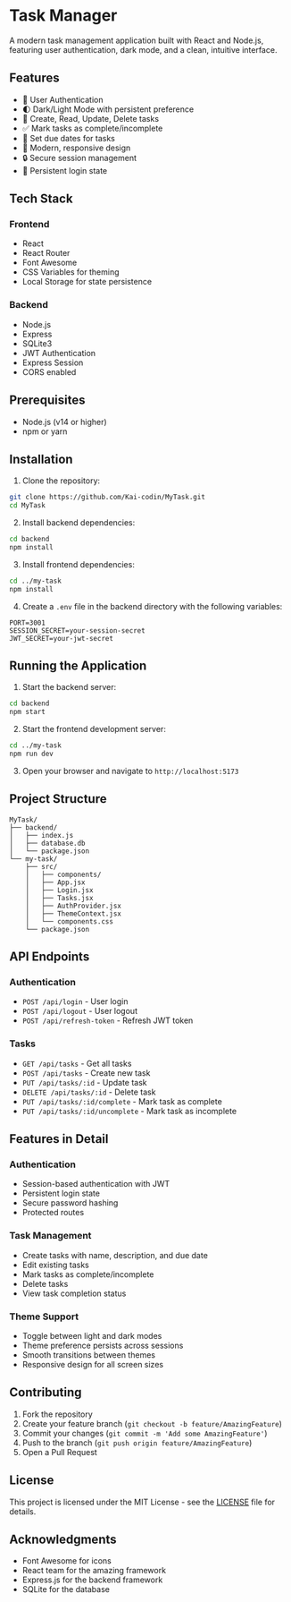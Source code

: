 # Task Manager

A modern task management application built with React and Node.js, featuring user authentication, dark mode, and a clean, intuitive interface.

## Features

- 🔐 User Authentication
- 🌓 Dark/Light Mode with persistent preference
- 📝 Create, Read, Update, Delete tasks
- ✅ Mark tasks as complete/incomplete
- 📅 Set due dates for tasks
- 🎨 Modern, responsive design
- 🔒 Secure session management
- 🍪 Persistent login state

## Tech Stack

### Frontend
- React
- React Router
- Font Awesome
- CSS Variables for theming
- Local Storage for state persistence

### Backend
- Node.js
- Express
- SQLite3
- JWT Authentication
- Express Session
- CORS enabled

## Prerequisites

- Node.js (v14 or higher)
- npm or yarn

## Installation

1. Clone the repository:
```bash
git clone https://github.com/Kai-codin/MyTask.git
cd MyTask
```

2. Install backend dependencies:
```bash
cd backend
npm install
```

3. Install frontend dependencies:
```bash
cd ../my-task
npm install
```

4. Create a `.env` file in the backend directory with the following variables:
```
PORT=3001
SESSION_SECRET=your-session-secret
JWT_SECRET=your-jwt-secret
```

## Running the Application

1. Start the backend server:
```bash
cd backend
npm start
```

2. Start the frontend development server:
```bash
cd ../my-task
npm run dev
```

3. Open your browser and navigate to `http://localhost:5173`

## Project Structure

```
MyTask/
├── backend/
│   ├── index.js
│   ├── database.db
│   └── package.json
└── my-task/
    ├── src/
    │   ├── components/
    │   ├── App.jsx
    │   ├── Login.jsx
    │   ├── Tasks.jsx
    │   ├── AuthProvider.jsx
    │   ├── ThemeContext.jsx
    │   └── components.css
    └── package.json
```

## API Endpoints

### Authentication
- `POST /api/login` - User login
- `POST /api/logout` - User logout
- `POST /api/refresh-token` - Refresh JWT token

### Tasks
- `GET /api/tasks` - Get all tasks
- `POST /api/tasks` - Create new task
- `PUT /api/tasks/:id` - Update task
- `DELETE /api/tasks/:id` - Delete task
- `PUT /api/tasks/:id/complete` - Mark task as complete
- `PUT /api/tasks/:id/uncomplete` - Mark task as incomplete

## Features in Detail

### Authentication
- Session-based authentication with JWT
- Persistent login state
- Secure password hashing
- Protected routes

### Task Management
- Create tasks with name, description, and due date
- Edit existing tasks
- Mark tasks as complete/incomplete
- Delete tasks
- View task completion status

### Theme Support
- Toggle between light and dark modes
- Theme preference persists across sessions
- Smooth transitions between themes
- Responsive design for all screen sizes

## Contributing

1. Fork the repository
2. Create your feature branch (`git checkout -b feature/AmazingFeature`)
3. Commit your changes (`git commit -m 'Add some AmazingFeature'`)
4. Push to the branch (`git push origin feature/AmazingFeature`)
5. Open a Pull Request

## License

This project is licensed under the MIT License - see the [LICENSE](LICENSE) file for details.

## Acknowledgments

- Font Awesome for icons
- React team for the amazing framework
- Express.js for the backend framework
- SQLite for the database 
